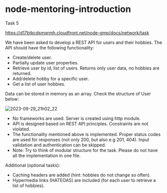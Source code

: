 # node-mentoring-introduction
Task 5

https://d17btkcdsmqrmh.cloudfront.net/node-gmp/docs/network/task

We have been asked to develop a REST API for users and their hobbies. The API should have the following functionality:

- Create/delete user.
- Partially update user properties.
- Retrieve user by id, list of users. Returns only user data, no hobbies are returned.
- Add/delete hobby for a specific user.
- Get a list of user hobbies.

Data can be stored in memory as an array. Check the structure of User below:

![2023-09-29_21h02_22](https://github.com/kandalova/node-mentoring-introduction/assets/26093763/299626bb-6d98-431f-af68-13c2acfd7459)


- No frameworks are used. Server is created using http module.
- API is designed based on REST API principles. Constraints are not violated.
- The functionality mentioned above is implemented. Proper status codes are used for responses (not only 200, but also e.g 201, 404). Input validation and authentication can be skipped.
- Note: Try to think of modular structure for the task. Please do not have all the implementation in one file.

Additional (optional tasks):
- Caching headers are added (hint: hobbies do not change so often).
- Hypermedia links (HATEOAS) are included (for each user to retrieve a list of hobbies).

